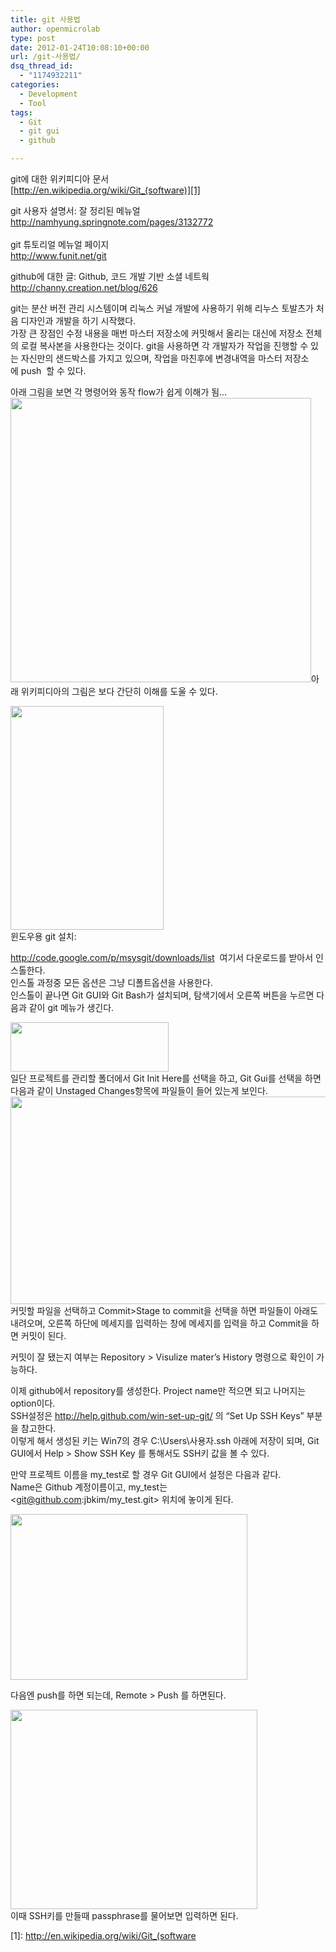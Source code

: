 ```yaml
---
title: git 사용법
author: openmicrolab
type: post
date: 2012-01-24T10:08:10+00:00
url: /git-사용법/
dsq_thread_id:
  - "1174932211"
categories:
  - Development
  - Tool
tags:
  - Git
  - git gui
  - github

---
```

git에 대한 위키피디아 문서  
[http://en.wikipedia.org/wiki/Git_(software)][1]

git 사용자 설명서: 잘 정리된 메뉴얼  
<http://namhyung.springnote.com/pages/3132772>  
&nbsp;  
git 튜토리얼 메뉴얼 페이지  
<http://www.funit.net/git>

github에 대한 글: Github, 코드 개발 기반 소셜 네트웍  
<http://channy.creation.net/blog/626>

git는 분산 버전 관리 시스템이며 리눅스 커널 개발에 사용하기 위해 리누스 토발츠가 처음 디자인과 개발을 하기 시작했다.  
가장 큰 장점인 수정 내용을 매번 마스터 저장소에 커밋해서 올리는 대신에 저장소 전체의 로컬 복사본을 사용한다는 것이다. git을 사용하면 각 개발자가 작업을 진행할 수 있는 자신만의 샌드박스를 가지고 있으며, 작업을 마친후에 변경내역을 마스터 저장소에&nbsp;push &nbsp;할 수 있다.

아래 그림을 보면 각 명령어와 동작 flow가 쉽게 이해가 됨&#8230;<img loading="lazy" src="/images/1/cfile25.uf.1567ED434F1E7FAC0FAD75.png" class="aligncenter" width="481" height="455" alt="" filename="git-transport.png" filemime="image/jpeg" />아래 위키피디아의 그림은 보다 간단히 이해를 도울 수 있다.

<P style="MARGIN: 0px">
  <img loading="lazy" src="/images/1/cfile9.uf.1449483F4F1E802F143807.png" class="aligncenter" width="245" height="358" alt="" filename="git.png" filemime="image/jpeg" />
</P>윈도우용 git 설치: 

<http://code.google.com/p/msysgit/downloads/list>&nbsp; 여기서 다운로드를 받아서 인스톨한다.  
인스톨 과정중 모든 옵션은 그냥 디폴트옵션을 사용한다.  
인스톨이 끝나면 Git GUI와 Git Bash가 설치되며, 탐색기에서 오른쪽 버튼을 누르면 다음과 같이 git 메뉴가 생긴다.

<P style="MARGIN: 0px">
  <img loading="lazy" src="/images/1/cfile10.uf.116441454F1EC27C306AF9.png" class="aligncenter" width="253" height="79" alt="" filename="git_menu.png" filemime="image/jpeg" />
</P>일단 프로젝트를 관리할 폴더에서 Git Init Here를 선택을 하고, Git Gui를 선택을 하면 다음과 같이 Unstaged Changes항목에 파일들이 들어 있는게 보인다.

<P style="MARGIN: 0px">
  <img loading="lazy" src="/images/1/cfile6.uf.1812F5454F1EC35B07B61D.png" class="aligncenter" width="610" height="332" alt="" filename="git_gui.png" filemime="image/jpeg" />
</P>커밋할 파일을 선택하고 Commit>Stage to commit을 선택을 하면 파일들이 아래도 내려오며, 오른쪽 하단에 메세지를 입력하는 창에 메세지를 입력을 하고 Commit을 하면 커밋이 된다.

  
커밋이 잘 됐는지 여부는 Repository > Visulize mater&#8217;s History 명령으로 확인이 가능하다.

이제 github에서 repository를 생성한다. Project name만 적으면 되고 나머지는 option이다.  
SSH설정은 <http://help.github.com/win-set-up-git/>&nbsp;의 &#8220;Set Up SSH Keys&#8221;&nbsp;부분을&nbsp;참고한다.  
이렇게 해서 생성된 키는 Win7의 경우 C:\Users\사용자\.ssh 아래에 저장이 되며, Git GUI에서 Help > Show SSH Key 를 통해서도 SSH키 값을 볼 수 있다.

만약 프로젝트 이름을 my_test로 할 경우&nbsp;Git GUI에서 설정은 다음과 같다.  
Name은 Github 계정이름이고,&nbsp;my_test는 <git@github.com:jbkim/my_test.git>&nbsp;위치에 놓이게 된다.&nbsp; 

<P style="MARGIN: 0px">
  <img loading="lazy" src="/images/1/cfile25.uf.116382454F1EC5C23852EB.png" class="aligncenter" width="379" height="265" alt="" filename="git_add_remote.png" filemime="image/jpeg" />
</P>

  
다음엔 push를 하면 되는데, Remote > Push 를 하면된다.  


<P style="MARGIN: 0px">
  <img loading="lazy" src="/images/1/cfile25.uf.171CFF454F1EC7680A93BC.png" class="aligncenter" width="395" height="319" alt="" filename="git_push.png" filemime="image/jpeg" />
</P>이때 SSH키를 만들때 passphrase를 물어보면 입력하면 된다.

 [1]: http://en.wikipedia.org/wiki/Git_(software